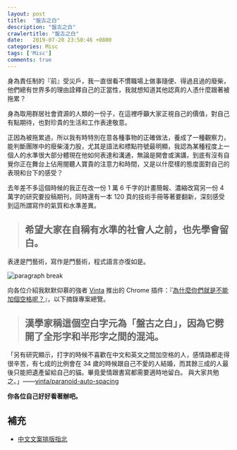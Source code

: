```yaml
---
layout: post
title:  "盤古之白"
description: "盤古之白"
crawlertitle: "盤古之白"
date:   2019-07-20 23:50:46 +0800
categories: Misc
tags: ['Misc']
comments: true
---
```

身為責任制的『前』受災戶，我一直很看不慣職場上做事隨便、得過且過的廢柴，他們總有世界多的理由詮釋自己的正當性，我就想知道其他認真的人憑什麼跟著被拖累？

身為取用群居社會資源的人類的一份子，在這裡呼籲大家正視自己的價值，對自己有點期待，也對珍貴的生活和工作表達敬意。

正因為被拖累過，所以我有時特別在意各種事物的正確做法，養成了一種觀察力，能判斷團隊中的廢柴淺力股，尤其是語法和標點符號最明顯，我認為某種程度上一個人的水準很大部分體現在他如何表達和溝通，無論是開會或演講，到底有沒有自覺你正在舞台上佔用閱聽人寶貴的注意力和時間，又是以什麼樣的態度面對自己的表現和台下的感受？

去年差不多這個時候的我正在改一份 1 萬 6 千字的計畫簡報、濃縮改寫另一份 4 萬字的研究要投稿期刊，同時還有一本 120 頁的技術手冊等著要翻新，深刻感受到這所謂寫作的氣質和水準差異。

> ## 希望大家在自稱有水準的社會人之前，也先學會留白。

表達是門藝術，寫作是門藝術，程式語言亦復如是。

![paragraph break](https://order-brother.s3-ap-northeast-1.amazonaws.com/paragraph+break/separator-1.png)

向各位介紹我默默仰慕的強者 [Vinta](https://vinta.ws/) 推出的 Chrome 插件：『[為什麼你們就是不能加個空格呢？](https://chrome.google.com/webstore/detail/%E7%82%BA%E4%BB%80%E9%BA%BC%E4%BD%A0%E5%80%91%E5%B0%B1%E6%98%AF%E4%B8%8D%E8%83%BD%E5%8A%A0%E5%80%8B%E7%A9%BA%E6%A0%BC%E5%91%A2%EF%BC%9F/paphcfdffjnbcgkokihcdjliihicmbpd/reviews)』，以下摘錄專案總覽。

> ## 漢學家稱這個空白字元為「盤古之白」，因為它劈開了全形字和半形字之間的混沌。

「另有研究顯示，打字的時候不喜歡在中文和英文之間加空格的人，感情路都走得很辛苦，有七成的比例會在 34 歲的時候跟自己不愛的人結婚，而其餘三成的人最後只能把遺產留給自己的貓。畢竟愛情跟書寫都需要適時地留白。
與大家共勉之。」——[vinta/paranoid-auto-spacing](https://github.com/vinta/pangu.js)

**你各位自己好好看著辦吧。**

## 補充
- [中文文案排版指北](https://github.com/sparanoid/chinese-copywriting-guidelines?fbclid=IwAR3ejExecPTjWOVr_F7GXE2K4He_GMyA9ypxru_G8SWGaIkSKlr0Cn75dcY#%E4%B8%AD%E6%96%87%E6%96%87%E6%A1%88%E6%8E%92%E7%89%88%E6%8C%87%E5%8C%97)